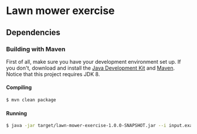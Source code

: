 Lawn mower exercise
=====

## Dependencies

### Building with Maven

First of all, make sure you have your development environment set up. If you don't, download and install the [Java Development Kit][jdk] and [Maven][maven].  Notice that this project requires JDK 8.

[jdk]: http://www.oracle.com/technetwork/java/javase/downloads/index.html
[maven]: http://maven.apache.org/

#### Compiling

```bash
$ mvn clean package
```

#### Running

```bash
$ java -jar target/lawn-mower-exercise-1.0.0-SNAPSHOT.jar --i input.example.txt
```
